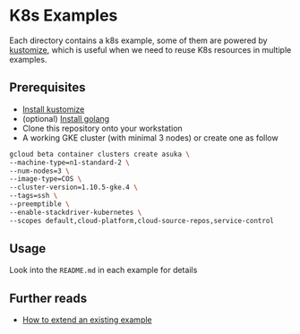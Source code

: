 # K8s Examples

Each directory contains a k8s example, some of them are powered by [kustomize](https://github.com/kubernetes-sigs/kustomize), which is useful when we need to reuse K8s resources in multiple examples.

## Prerequisites

* [Install kustomize](https://github.com/kubernetes-sigs/kustomize/blob/master/INSTALL.md)
* (optional) [Install golang](https://golang.org/doc/install)
* Clone this repository onto your workstation
* A working GKE cluster (with minimal 3 nodes) or create one as follow

```sh
gcloud beta container clusters create asuka \
--machine-type=n1-standard-2 \
--num-nodes=3 \
--image-type=COS \
--cluster-version=1.10.5-gke.4 \
--tags=ssh \
--preemptible \
--enable-stackdriver-kubernetes \
--scopes default,cloud-platform,cloud-source-repos,service-control
```

## Usage

Look into the `README.md` in each example for details

## Further reads

* [How to extend an existing example](extension.md)
